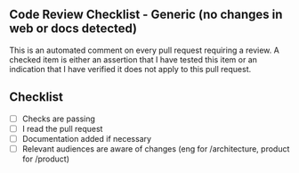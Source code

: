 ## Code Review Checklist - Generic (no changes in web or docs detected)

This is an automated comment on every pull request requiring a review. A checked item is either an assertion that I have tested this item or an indication that I have verified it does not apply to this pull request.

## Checklist
- [ ] Checks are passing
- [ ] I read the pull request
- [ ] Documentation added if necessary
- [ ] Relevant audiences are aware of changes (eng for /architecture, product for /product)
